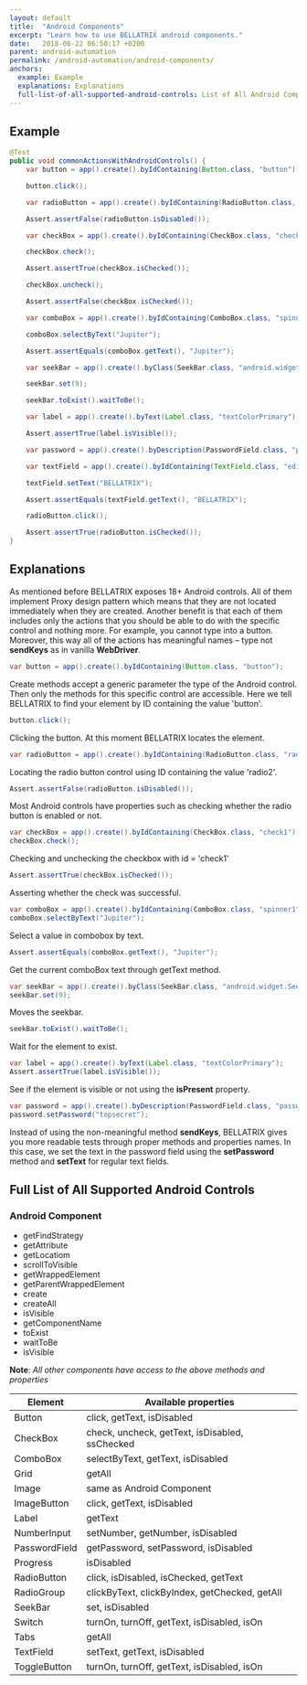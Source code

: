 ```yaml
---
layout: default
title:  "Android Components"
excerpt: "Learn how to use BELLATRIX android components."
date:   2018-06-22 06:50:17 +0200
parent: android-automation
permalink: /android-automation/android-components/
anchors:
  example: Example
  explanations: Explanations
  full-list-of-all-supported-android-controls: List of All Android Components
---
```

Example
-------
```java
@Test
public void commonActionsWithAndroidControls() {
    var button = app().create().byIdContaining(Button.class, "button");

    button.click();

    var radioButton = app().create().byIdContaining(RadioButton.class, "radio2");

    Assert.assertFalse(radioButton.isDisabled());

    var checkBox = app().create().byIdContaining(CheckBox.class, "check1");

    checkBox.check();

    Assert.assertTrue(checkBox.isChecked());

    checkBox.uncheck();

    Assert.assertFalse(checkBox.isChecked());

    var comboBox = app().create().byIdContaining(ComboBox.class, "spinner1");

    comboBox.selectByText("Jupiter");

    Assert.assertEquals(comboBox.getText(), "Jupiter");

    var seekBar = app().create().byClass(SeekBar.class, "android.widget.SeekBar");

    seekBar.set(9);

    seekBar.toExist().waitToBe();

    var label = app().create().byText(Label.class, "textColorPrimary");

    Assert.assertTrue(label.isVisible());

    var password = app().create().byDescription(PasswordField.class, "passwordBox");

    var textField = app().create().byIdContaining(TextField.class, "edit");

    textField.setText("BELLATRIX");

    Assert.assertEquals(textField.getText(), "BELLATRIX");

    radioButton.click();

    Assert.assertTrue(radioButton.isChecked());
}
```

Explanations
------------
As mentioned before BELLATRIX exposes 18+ Android controls. All of them implement Proxy design pattern which means that they are not located immediately when they are created. Another benefit is that each of them includes only the actions that you should be able to do with the specific control and nothing more. For example, you cannot type into a button. Moreover, this way all of the actions has meaningful names – type not **sendKeys** as in vanilla **WebDriver**.
```java
var button = app().create().byIdContaining(Button.class, "button");
```
Create methods accept a generic parameter the type of the Android control. Then only the methods for this specific control are accessible. Here we tell BELLATRIX to find your element by ID containing the value 'button'.
```java
button.click();
```
Clicking the button. At this moment BELLATRIX locates the element.
```java
var radioButton = app().create().byIdContaining(RadioButton.class, "radio2");
```
Locating the radio button control using ID containing the value 'radio2'.
```java
Assert.assertFalse(radioButton.isDisabled());
```
Most Android controls have properties such as checking whether the radio button is enabled or not.
```java
var checkBox = app().create().byIdContaining(CheckBox.class, "check1");
checkBox.check();
```
Checking and unchecking the checkbox with id = 'check1'
```java
Assert.assertTrue(checkBox.isChecked());
```
Asserting whether the check was successful.
```java
var comboBox = app().create().byIdContaining(ComboBox.class, "spinner1");
comboBox.selectByText("Jupiter");
```
Select a value in combobox by text.
```java
Assert.assertEquals(comboBox.getText(), "Jupiter");
```
Get the current comboBox text through getText method.
```java
var seekBar = app().create().byClass(SeekBar.class, "android.widget.SeekBar");
seekBar.set(9);
```
Moves the seekbar.
```java
seekBar.toExist().waitToBe();
```
Wait for the element to exist.
```java
var label = app().create().byText(Label.class, "textColorPrimary");
Assert.assertTrue(label.isVisible());
```
See if the element is visible or not using the **isPresent** property.
```java
var password = app().create().byDescription(PasswordField.class, "passwordBox");
password.setPassword("topsecret");
```
Instead of using the non-meaningful method **sendKeys**, BELLATRIX gives you more readable tests through proper methods and properties names. In this case, we set the text in the password field using the **setPassword** method and **setText** for regular text fields.

Full List of All Supported Android Controls
---------------------------------------
### Android Component ###
- getFindStrategy
- getAttribute
- getLocatiom
- scrollToVisible
- getWrappedElement
- getParentWrappedElement
- create
- createAll
- isVisible
- getComponentName
- toExist
- waitToBe
- isVisible

**Note**: *All other components have access to the above methods and properties*

Element | Available properties
------------ | -------------
Button | click, getText, isDisabled
CheckBox | check, uncheck, getText, isDisabled, ssChecked
ComboBox | selectByText, getText, isDisabled
Grid | getAll
Image | same as Android Component
ImageButton | click, getText, isDisabled
Label | getText
NumberInput | setNumber, getNumber, isDisabled
PasswordField | getPassword, setPassword, isDisabled
Progress | isDisabled
RadioButton | click, isDisabled, isChecked, getText
RadioGroup | clickByText, clickByIndex, getChecked, getAll
SeekBar | set, isDisabled
Switch | turnOn, turnOff, getText, isDisabled, isOn
Tabs | getAll
TextField | setText, getText, isDisabled
ToggleButton | turnOn, turnOff, getText, isDisabled, isOn